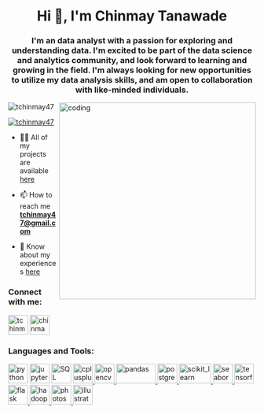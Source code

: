 <h1 align="center">Hi 👋, I'm Chinmay Tanawade</h1>
<h3 align="center">I'm an  data analyst with a passion for exploring and understanding data. I'm excited to be part of the data science and analytics community, and look forward to learning and growing in the field. I'm always looking for new opportunities to utilize my data analysis skills, and am open to collaboration with like-minded individuals.</h3>

<img align="right" alt="coding" width="400" src="https://media.giphy.com/media/VJovr7xzRFu7SgBFrf/giphy.gif">

<p align="left"> <img src="https://komarev.com/ghpvc/?username=tchinmay47&label=Profile%20views&color=0e75b6&style=flat" alt="tchinmay47" /> </p>

<p align="left"> <a href="https://twitter.com/tchinmay47" target="blank"><img src="https://img.shields.io/twitter/follow/tchinmay47?logo=twitter&style=for-the-badge" alt="tchinmay47" /></a> </p>

- 👨‍💻 All of my projects are available <a href="https://drive.google.com/file/d/1J86JjpgSbnAc9IYTsXIHEIh5CpyeC962/view?usp=share_link" target="blank">here</a>

- 📫 How to reach me **tchinmay47@gmail.com**

- 📄 Know about my experiences <a href="https://drive.google.com/file/d/1J86JjpgSbnAc9IYTsXIHEIh5CpyeC962/view?usp=share_link" target="blank">here</a>

<h3 align="left">Connect with me:</h3>
<p align="left">
<a href="https://twitter.com/tchinmay47" target="blank"><img align="center" src="https://iili.io/HfCeRWu.png" alt="tchinmay47" height="40" width="40" /></a>
<a href="https://linkedin.com/in/chinmaytanawade" target="blank"><img align="center" src="https://cdn-icons-png.flaticon.com/512/145/145807.png" alt="chinmaytanawade" height="40" width="40" /></a>
</p>

<h3 align="left">Languages and Tools:</h3>
<p align="left"> <a href="https://www.python.org" target="_blank" rel="noreferrer"> <img src="https://iili.io/HfCXEOu.md.png" alt="python" width="40" height="40"/></a>
<a href="https://jupyter.org" target="_blank" rel="noreferrer"> <img src="https://iili.io/HKtOSov.md.png" alt="jupyter notebook" width="40" height="40"/></a>
<a href="https://www.w3schools.com/sql" target="_blank" rel="noreferrer"> <img src="https://iili.io/HKtUkNt.png" alt="SQL" width="40" height="40"/></a>
<a href="https://www.w3schools.com/cpp/" target="_blank" rel="noreferrer"> <img src="https://upload.wikimedia.org/wikipedia/commons/thumb/1/18/ISO_C%2B%2B_Logo.svg/800px-ISO_C%2B%2B_Logo.svg.png" alt="cplusplus" width="40" height="40"/> </a> 
<a href="https://opencv.org/" target="_blank" rel="noreferrer"> <img src="https://upload.wikimedia.org/wikipedia/commons/thumb/3/32/OpenCV_Logo_with_text_svg_version.svg/1200px-OpenCV_Logo_with_text_svg_version.svg.png" alt="opencv" width="40" height="40"/> </a> 
<a href="https://pandas.pydata.org/" target="_blank" rel="noreferrer"> <img src="https://upload.wikimedia.org/wikipedia/commons/thumb/e/ed/Pandas_logo.svg/1200px-Pandas_logo.svg.png" alt="pandas" width="80" height="40"/> </a> 
<a href="https://www.postgresql.org" target="_blank" rel="noreferrer"> <img src="https://images.g2crowd.com/uploads/product/image/large_detail/large_detail_251be2af3ae607c45c14e816eaa1cf41/postgresql.png" alt="postgresql" width="40" height="40"/> </a>  
<a href="https://scikit-learn.org/" target="_blank" rel="noreferrer"> <img src="https://upload.wikimedia.org/wikipedia/commons/thumb/0/05/Scikit_learn_logo_small.svg/2560px-Scikit_learn_logo_small.svg.png" alt="scikit_learn" width="65" height="40"/> </a> 
<a href="https://seaborn.pydata.org/" target="_blank" rel="noreferrer"> <img src="https://seaborn.pydata.org/_images/logo-tall-lightbg.svg" alt="seaborn" width="40" height="40"/> </a> 
<a href="https://www.tensorflow.org" target="_blank" rel="noreferrer"> <img src="https://www.vectorlogo.zone/logos/tensorflow/tensorflow-icon.svg" alt="tensorflow" width="40" height="40"/> </a>
<a href="https://flask.palletsprojects.com/" target="_blank" rel="noreferrer"> <img src="https://www.vectorlogo.zone/logos/pocoo_flask/pocoo_flask-icon.svg" alt="flask" width="40" height="40"/> </a> 
<a href="https://hadoop.apache.org/" target="_blank" rel="noreferrer"> <img src="https://www.vectorlogo.zone/logos/apache_hadoop/apache_hadoop-icon.svg" alt="hadoop" width="40" height="40"/> </a> 
<a href="https://www.photoshop.com/en" target="_blank" rel="noreferrer"> <img src="https://upload.wikimedia.org/wikipedia/commons/thumb/a/af/Adobe_Photoshop_CC_icon.svg/640px-Adobe_Photoshop_CC_icon.svg.png" alt="photoshop" width="40" height="40"/> </a> 
<a href="https://www.adobe.com/in/products/illustrator.html" target="_blank" rel="noreferrer"> <img src="https://www.vectorlogo.zone/logos/adobe_illustrator/adobe_illustrator-icon.svg" alt="illustrator" width="40" height="40"/> </a>



  </p>

